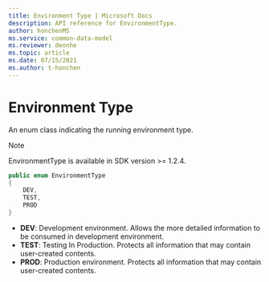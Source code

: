 ```yaml
---
title: Environment Type | Microsoft Docs
description: API reference for EnvironmentType.
author: honchenMS
ms.service: common-data-model
ms.reviewer: deonhe 
ms.topic: article
ms.date: 07/15/2021
ms.author: t-honchen
---
```


# Environment Type

An enum class indicating the running environment type.

> [!NOTE]
> EnvironmentType is available in SDK version >= 1.2.4.

```csharp
public enum EnvironmentType
{
    DEV,
    TEST,
    PROD
}
```


* **DEV**: Development environment. Allows the more detailed information to be consumed in development environment.
* **TEST**: Testing In Production. Protects all information that may contain user-created contents.
* **PROD**: Production environment. Protects all information that may contain user-created contents.
